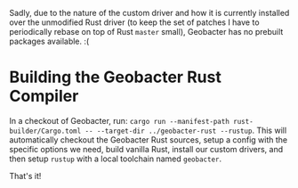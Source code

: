 
Sadly, due to the nature of the custom driver and how it is currently installed
over the unmodified Rust driver (to keep the set of patches I have to periodically
rebase on top of Rust `master` small), Geobacter has no prebuilt packages available. :(

# Building the Geobacter Rust Compiler

In a checkout of Geobacter, run: 
`cargo run --manifest-path rust-builder/Cargo.toml -- --target-dir ../geobacter-rust --rustup`.
This will automatically checkout the Geobacter Rust sources, setup a config with the specific
options we need, build vanilla Rust, install our custom drivers, and then setup `rustup` with
a local toolchain named `geobacter`.

That's it!
